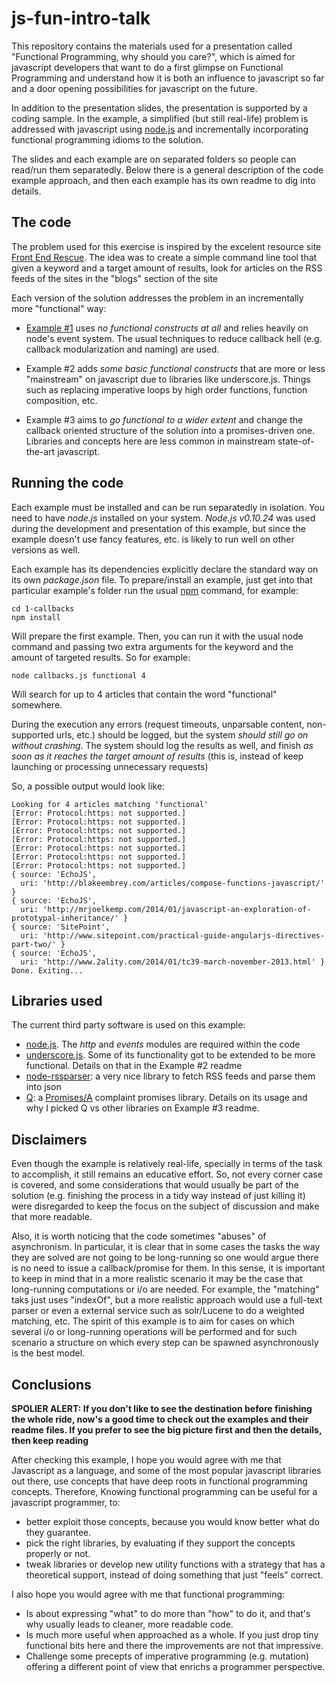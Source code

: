 js-fun-intro-talk
=================

This repository contains the materials used for a presentation called "Functional Programming, why should you care?", which is aimed for javascript developers that want to do a first glimpse on Functional Programming and understand how it is both an influence to javascript so far and a door opening possibilities for javascript on the future.

In addition to the presentation slides, the presentation is supported by a coding sample. In the example, a simplified (but still real-life) problem is addressed with javascript using [node.js](http://nodejs.org) and incrementally incorporating functional programming idioms to the solution.

The slides and each example are on separated folders so people can read/run them separatedly. Below there is a general description of the code example approach, and then each example has its own readme to dig into details.


The code
--------

The problem used for this exercise is inspired by the excelent resource site [Front End Rescue](http://uptodate.frontendrescue.org/). The idea was to create a simple command line tool that given a keyword and a target amount of results, look for articles on the RSS feeds of the sites in the "blogs" section of the site

Each version of the solution addresses the problem in an incrementally more "functional" way:

- [Example #1](https://github.com/holden-caulfield/js-fun-intro-talk/tree/master/1-callbacks) uses *no functional constructs at all* and relies heavily on node's event system. The usual techniques to reduce callback hell (e.g. callback modularization and naming) are used.

- Example #2 adds *some basic functional constructs* that are more or less "mainstream" on javascript due to libraries like underscore.js. Things such as replacing imperative loops by high order functions, function composition, etc.

- Example #3 aims to *go functional to a wider extent* and change the callback oriented structure of the solution into a promises-driven one. Libraries and concepts here are less common in mainstream state-of-the-art javascript.

Running the code
----------------

Each example must be installed and can be run separatedly in isolation. You need to have *node.js* installed on your system. *Node.js v0.10.24* was used during the development and presentation of this example, but since the example doesn't use fancy features, etc. is likely to run well on other versions as well.

Each example has its dependencies explicitly declare the standard way on its own *package.json* file. To prepare/install an example, just get into that particular example's folder run the usual [npm](https://npmjs.org) command, for example:

	cd 1-callbacks
	npm install

Will prepare the first example. Then, you can run it with the usual node command and passing two extra arguments for the keyword and the amount of targeted results. So for example:

	node callbacks.js functional 4

Will search for up to 4 articles that contain the word "functional" somewhere. 

During the execution any errors (request timeouts, unparsable content, non-supported urls, etc.) should be logged, but the system *should still go on without crashing*. The system should log the results as well, and finish *as soon as it reaches the target amount of results* (this is, instead of keep launching or processing unnecessary requests)

So, a possible output would look like: 

	Looking for 4 articles matching 'functional'
	[Error: Protocol:https: not supported.]
	[Error: Protocol:https: not supported.]
	[Error: Protocol:https: not supported.]
	[Error: Protocol:https: not supported.]
	[Error: Protocol:https: not supported.]
	[Error: Protocol:https: not supported.]
	[Error: Protocol:https: not supported.]
	{ source: 'EchoJS',
	  uri: 'http://blakeembrey.com/articles/compose-functions-javascript/' }
	{ source: 'EchoJS',
	  uri: 'http://mrjoelkemp.com/2014/01/javascript-an-exploration-of-prototypal-inheritance/' }
	{ source: 'SitePoint',
	  uri: 'http://www.sitepoint.com/practical-guide-angularjs-directives-part-two/' }
	{ source: 'EchoJS',
	  uri: 'http://www.2ality.com/2014/01/tc39-march-november-2013.html' }
	Done. Exiting...

Libraries used
--------------

The current third party software is used on this example:

- [node.js](nodejs.org). The *http* and *events* modules are required within the code
- [underscore.js](underscorejs.org). Some of its functionality got to be extended to be more functional. Details on that in the Example #2 readme
- [node-rssparser](https://github.com/tk120404/node-rssparser): a very nice library to fetch RSS feeds and parse them into json
- [Q](https://github.com/kriskowal/q): a [Promises/A](http://wiki.commonjs.org/wiki/Promises/A) complaint promises library. Details on its usage and why I picked Q vs other libraries on Example #3 readme.

Disclaimers
-----------

Even though the example is relatively real-life, specially in terms of the task to accomplish, it still remains an educative effort. So, not every corner case is covered, and some considerations that would usually be part of the solution (e.g. finishing the process in a tidy way instead of just killing it) were disregarded to keep the focus on the subject of discussion and make that more readable.

Also, it is worth noticing that the code sometimes "abuses" of asynchronism. In particular, it is clear that in some cases the tasks the way they are solved are not going to be long-running so one would argue there is no need to issue a callback/promise for them. In this sense, it is important to keep in mind that in a more realistic scenario it may be the case that long-running computations or i/o are needed. For example, the "matching" taks just uses "indexOf", but a more realistic approach would use a full-text parser or even a external service such as solr/Lucene to do a weighted matching, etc. The spirit of this example is to aim for cases on which several i/o or long-running operations will be performed and for such scenario a structure on which every step can be spawned asynchronously is the best model.

Conclusions
-----------

**SPOLIER ALERT: If you don't like to see the destination before finishing the whole ride, now's a good time to check out the examples and their readme files. If you prefer to see the big picture first and then the details, then keep reading**

After checking this example, I hope you would agree with me that Javascript as a language, and some of the most popular javascript libraries out there, use concepts that have deep roots in functional programming concepts. Therefore, Knowing functional programming can be useful for a javascript programmer, to:
- better exploit those concepts, because you would know better what do they guarantee.
- pick the right libraries, by evaluating if they support the concepts properly or not.
- tweak libraries or develop new utility functions with a strategy that has a theoretical support, instead of doing something that just "feels" correct.

I also hope you would agree with me that functional programming:
- Is about expressing "what" to do more than "how" to do it, and that's why usually leads to cleaner, more readable code.
- Is much more useful when approached as a whole. If you just drop tiny functional bits here and there the improvements are not that impressive.
- Challenge some precepts of imperative programming (e.g. mutation) offering a different point of view that enrichs a programmer perspective.